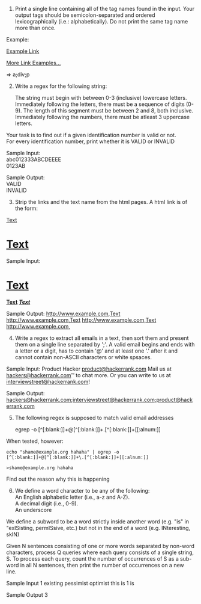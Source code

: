 1. Print a single line containing all of the tag names found in the input. Your output tags should be semicolon-separated and ordered lexicographically (i.e.: alphabetically). Do not print the same tag name more than once.

Example: 

<p><a href="http://www.quackit.com/html/tutorial/html_links.cfm">Example Link</a></p>
<div class="more-info"><a href="http://www.quackit.com/html/examples/html_links_examples.cfm">More Link Examples...</a></div>

=> a;div;p

2. Write a regex for the following string:

	The string must begin with between 0-3 (inclusive) lowercase letters.\
    	Immediately following the letters, there must be a sequence of digits (0-9). The length of this segment must be between 2 and 8, both inclusive.\
    	Immediately following the numbers, there must be atleast 3 uppercase letters.

Your task is to find out if a given identification number is valid or not.\
For every identification number, print whether it is VALID or INVALID

Sample Input:\
abc012333ABCDEEEE\
0123AB

Sample Output:\
VALID\
INVALID

3. Strip the links and the text name from the html pages. A html link is of the form:

<a href="http://www.example.com">Text</a>\
<a href="http://www.example.com"><h1><b>Text</b></h1></a>

Sample Input:
<a href="http://www.example.com"><h1><b>Text</b></h1></a>
<a href="http://www.example.com"><area><b>Text</b><area></a>
<a href="http://www.example.com"><i hreflang="see"><b>Text</b></i></a>
<a href="http://www.example.com"></a>

Sample Output:
http://www.example.com,Text
http://www.example.com,Text
http://www.example.com,Text
http://www.example.com,

4. Write a regex to extract all emails in a text, then sort them and present them on a single line separated by ';'. A valid email begins and ends with a letter or a digit, has to contain '@' and at least one '.' after it and cannot contain non-ASCII characters or white spsaces.

Sample Input:
Product Hacker product@hackerrank.com
Mail us at hackers@hackerrank.com™ to chat more. Or you can write to us at interviewstreet@hackerrank.com!

Sample Output:
hackers@hackerrank.com;interviewstreet@hackerrank.com;product@hackerrank.com

5. The following regex is supposed to match valid email addresses

	egrep -o [^[:blank:]]+@[^[:blank:]]+\.[^[:blank:]]+[[:alnum:]]

When tested, however:

	echo "shame@example.org hahaha" | egrep -o [^[:blank:]]+@[^[:blank:]]+\.[^[:blank:]]+[[:alnum:]]

	>shame@example.org hahaha

Find out the reason why this is happening

6. We define a word character to be any of the following:\
	An English alphabetic letter (i.e., a-z and A-Z).\
	A decimal digit (i.e., 0-9).\
	An underscore

We define a subword to be a word strictly inside another word (e.g. "is" in "exISisting, permISsive, etc.) but not in the end of a word (e.g. INteresting, skIN)

Given N sentences consisting of one or more words separated by non-word characters, process Q queries where each query consists of a single string, S. To process each query, count the number of occurrences of S as a sub-word in all N sentences, then print the number of occurrences on a new line. 

Sample Input
1
existing pessimist optimist this is
1
is

Sample Output
3
